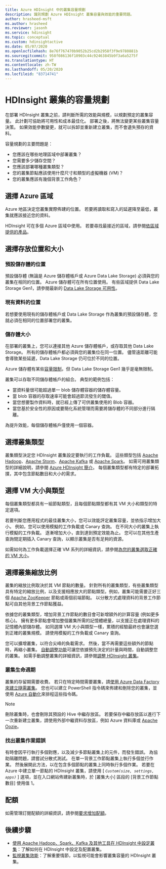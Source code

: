 ```yaml
---
title: Azure HDInsight 中的叢集容量規劃
description: 識別規劃 Azure HDInsight 叢集容量與效能的重要問題。
author: hrasheed-msft
ms.author: hrasheed
ms.reviewer: jasonh
ms.service: hdinsight
ms.topic: conceptual
ms.custom: hdinsightactive
ms.date: 05/07/2020
ms.openlocfilehash: 8e76f767470b9052b25cd2b2958f3f9e9780881b
ms.sourcegitcommit: 958f086136f10903c44c92463845b9f3a6a5275f
ms.translationtype: HT
ms.contentlocale: zh-TW
ms.lasthandoff: 05/20/2020
ms.locfileid: "83714741"
---
```

# <a name="capacity-planning-for-hdinsight-clusters"></a>HDInsight 叢集的容量規劃

在部署 HDInsight 叢集之前，請判斷所需的效能與規模，以規劃預定的叢集容量。 此計劃可協助將可用性和成本最佳化。 部署之後，將無法變更某些叢集容量決策。 如果效能參數變更，就可以拆卸並重新建立叢集，而不會遺失預存的資料。

容量規劃的主要問題是：

* 您應該在哪些地理區域中部署叢集？
* 您需要多少儲存空間？
* 您應該部署哪種叢集類型？
* 您的叢集節點應該使用什麼尺寸和類型的虛擬機器 (VM)？
* 您的叢集應該有幾個背景工作角色？

## <a name="choose-an-azure-region"></a>選擇 Azure 區域

Azure 地區決定您叢集實際佈建的位置。 若要將讀取和寫入的延遲降至最低，叢集就應該接近您的資料。

HDInsight 可在多個 Azure 區域中使用。 若要尋找最接近的區域，請參閱[依區域提供的產品](https://azure.microsoft.com/global-infrastructure/services/?products=hdinsight)。

## <a name="choose-storage-location-and-size"></a>選擇存放位置和大小

### <a name="location-of-default-storage"></a>預設儲存體的位置

預設儲存體 (無論是 Azure 儲存體帳戶或 Azure Data Lake Storage) 必須與您的叢集在相同的位置。 Azure 儲存體可在所有位置使用。 有些區域提供 Data Lake Storage Gen1，請參閱最新的 [Data Lake Storage 可用性](https://azure.microsoft.com/global-infrastructure/services/?products=storage)。

### <a name="location-of-existing-data"></a>現有資料的位置

若想要使用現有的儲存體帳戶或 Data Lake Storage 作為叢集的預設儲存體，您就必須在相同的位置部署您的叢集。

### <a name="storage-size"></a>儲存體大小

在部署的叢集上，您可以連接其他 Azure 儲存體帳戶，或存取其他 Data Lake Storage。 所有的儲存體帳戶都必須與您的叢集位在同一位置。 儘管遠距離可能會導致某些延遲，Data Lake Storage 仍可位於不同的位置。

Azure 儲存體有某些[容量限制](../azure-resource-manager/management/azure-subscription-service-limits.md#storage-limits)，但 Data Lake Storage Gen1 幾乎是毫無限制。

叢集可以存取不同儲存體帳戶的組合。 典型的範例包括：

* 當資料量很可能超過單一 blob 儲存體容器的儲存體容量。
* 當 blob 容器的存取速率可能會超過節流發生的閾值。
* 當您想要製作資料時，就已經上傳了可供叢集使用的 Blob 容器。
* 當您基於安全性的原因或要簡化系統管理而需要將儲存體的不同部分進行隔離。

為提升效能，每個儲存體帳戶僅使用一個容器。

## <a name="choose-a-cluster-type"></a>選擇叢集類型

叢集類型決定您 HDInsight 叢集設定要執行的工作負載。 這些類型包括 [Apache Hadoop](./hadoop/apache-hadoop-introduction.md)、[Apache Storm](./storm/apache-storm-overview.md)、[Apache Kafka](./kafka/apache-kafka-introduction.md) 或 [Apache Spark](./spark/apache-spark-overview.md)。 如需可用叢集類型的詳細說明，請參閱 [Azure HDInsight 簡介](hdinsight-overview.md#cluster-types-in-hdinsight)。 每個叢集類型都有特定的部署拓撲，其中包含節點數目和大小的需求。

## <a name="choose-the-vm-size-and-type"></a>選擇 VM 大小與類型

每個叢集類型都具有一組節點類型，且每個節點類型都有其 VM 大小和類型的特定選項。

若要判斷您應用程式的最佳叢集大小，您可以效能評定叢集容量，並依指示增加大小。 例如，您可以使用模擬的工作負載或 Canary 查詢。 在不同大小的叢集上執行模擬的工作負載。 逐漸增加大小，直到達到預定效能為止。 您可以在其他生產查詢間定期插入 Canary 查詢，以顯示叢集是否有足夠的資源。

如需如何為工作負載選擇正確 VM 系列的詳細資訊，請參閱[為您的叢集選取正確的 VM 大小](hdinsight-selecting-vm-size.md)。

## <a name="choose-the-cluster-scale"></a>選擇叢集縮放比例

叢集的縮放比例取決於其 VM 節點的數量。 針對所有的叢集類型，有些叢集類型具有特定的縮放比例，以及支援相應放大的節點類型。例如，叢集可能需要正好三個 [Apache ZooKeeper](https://zookeeper.apache.org/) 節點或兩個前端節點。 以分散方式處理資料的背景工作節點可自其他背景工作節點獲益。

依據您的叢集類型，增加背景工作節點的數目會可新增額外的計算容量 (例如更多核心)。 擁有更多節點會增加整個叢集所需的記憶體總量，以支援正在處理資料的記憶體內部儲存體。 如同選擇 VM 大小與類型一樣，累積的經驗最終也會讓您選到正確的叢集規模。 請使用模擬的工作負載或 Canary 查詢。

您可以擴增叢集，以符合尖峰的負載需求。 然後，當不再需要這些額外的節點時，再縮小叢集。 [自動調整功能](hdinsight-autoscale-clusters.md)可讓您依據預先決定的計量與時間，自動調整您的叢集。 如需手動調整叢集的詳細資訊，請參閱[調整 HDInsight 叢集](hdinsight-scaling-best-practices.md)。

### <a name="cluster-lifecycle"></a>叢集生命週期

叢集的存留期需要收費。 若只在特定時間需要叢集，請[使用 Azure Data Factory 來建立隨需叢集](hdinsight-hadoop-create-linux-clusters-adf.md)。 您也可以建立 PowerShell 指令碼來佈建和刪除您的叢集，並使用 [Azure 自動化](https://azure.microsoft.com/services/automation/)來排程這些指令碼。

> [!NOTE]  
> 刪除叢集時，也會刪除其預設的 Hive 中繼存放區。 若要保存中繼存放區以進行下一次重新建立叢集，請使用外部中繼資料存放區，例如 Azure 資料庫或 [Apache Oozie](https://oozie.apache.org/)。

### <a name="isolate-cluster-job-errors"></a>找出叢集作業錯誤

有時會因平行執行多個對應，以及減少多節點叢集上的元件，而發生錯誤。 為協助隔離問題，請嘗試分散式測試。 在單一背景工作節點叢集上執行多個並行作業。 然後展開此方法，以在包含多個節點的叢集上同時執行多個作業。 若要在 Azure 中建立單一節點的 HDInsight 叢集，請使用 [ *`Custom(size, settings, apps)`* ] 選項，並在入口網站佈建新叢集時，於 [叢集大小] 區段的 [背景工作節點數目] 使用值 1。

## <a name="quotas"></a>配額

如需管理訂閱配額的詳細資訊，請參閱[要求增加配額](quota-increase-request.md)。

## <a name="next-steps"></a>後續步驟

* [使用 Apache Hadoop、Spark、Kafka 及其他工具在 HDInsight 中設定叢集](hdinsight-hadoop-provision-linux-clusters.md)：了解如何在 HDInsight 中設定及配置叢集。
* [監視叢集效能](hdinsight-key-scenarios-to-monitor.md)：了解重要情節，以監視可能會影響叢集容量的 HDInsight 叢集。
